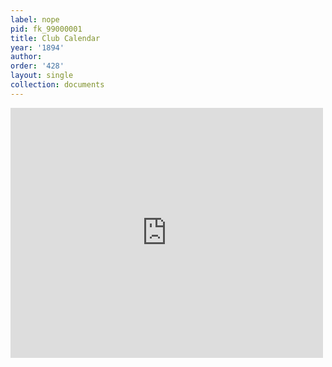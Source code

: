 ```yaml
---
label: nope
pid: fk_99000001
title: Club Calendar
year: '1894'
author:
order: '428'
layout: single
collection: documents
---
```

<iframe src="https://northwestern.app.box.com/embed/s/3oufpbzi2o5zqibk21fjfq6gaql2r0wz?sortColumn=date&view=list" width="500" height="400" frameborder="0" allowfullscreen webkitallowfullscreen msallowfullscreen></iframe>
